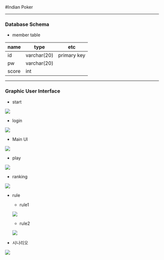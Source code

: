 #Indian Poker
- - -

### Database Schema
* member table

| name  | type        | etc         |
|-------|-------------|-------------|
| id    | varchar(20) | primary key |
| pw    | varchar(20) |             |
| score | int         |             |


- - -

### Graphic User Interface
* start

![](/image/start.jpg)

* login

![](/image/login.jpg)


* Main UI

![](/image/mainUI.jpg)

* play

![](/image/play.jpg)

* ranking

![](/image/ranking.jpg)

* rule
	* rule1
  
	 ![](/image/rule1.jpg)
	* rule2 
  
	 ![](/image/rule2.jpg)

* 시나리오

 ![](/image/시나리오.gif)
